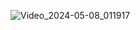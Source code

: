 ![Video_2024-05-08_011917](https://github.com/tuvietanht/AlgorithmSorting/assets/101501013/9c95cd1e-edfc-4904-a625-04e8771def61)
